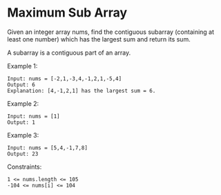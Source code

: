 # Maximum Sub Array
Given an integer array nums, find the contiguous subarray (containing at least one number) which has the largest sum and return its sum.

A subarray is a contiguous part of an array.

 

Example 1:
```
Input: nums = [-2,1,-3,4,-1,2,1,-5,4]
Output: 6
Explanation: [4,-1,2,1] has the largest sum = 6.
```
Example 2:
```
Input: nums = [1]
Output: 1
```
Example 3:
```
Input: nums = [5,4,-1,7,8]
Output: 23
 ```

Constraints:
```
1 <= nums.length <= 105
-104 <= nums[i] <= 104
```